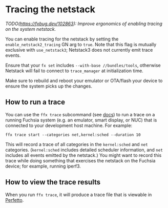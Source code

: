 # Tracing the netstack

_TODO(https://fxbug.dev/102863): Improve ergonomics of enabling tracing on the_
_system netstack._

You can enable tracing for the netstack by setting the
`enable_netstack2_tracing` GN arg to `true`. Note that this flag is mutually
exclusive with `use_netstack3`; Netstack3 does not currently emit trace events.

Ensure that your `fx set` includes `--with-base //bundles/tools`, otherwise
Netstack will fail to connect to `trace_manager` at initialization time.

Make sure to rebuild and reboot your emulator or OTA/flash your device to
ensure the system picks up the changes.

## How to run a trace

You can use the `ffx trace` subcommand (see [docs][ffx-trace]) to run a trace on
a running Fuchsia system (e.g. an emulator, smart display, or NUC) that is
connected to your development host machine. For example:

```
ffx trace start --categories net,kernel:sched --duration 10
```

This will record a trace of all categories in the `kernel:sched` and `net`
categories. (`kernel:sched` includes detailed scheduler information, and `net`
includes all events emitted by the netstack.) You might want to record this
trace while doing something that exercises the netstack on the Fuchsia device;
for example, running iperf3.

## How to view the trace results

When you run `ffx trace`, it will produce a trace file that is viewable in
[Perfetto](https://ui.perfetto.dev/).

[ffx-trace]: https://fuchsia.dev/fuchsia-src/development/sdk/ffx/record-traces
